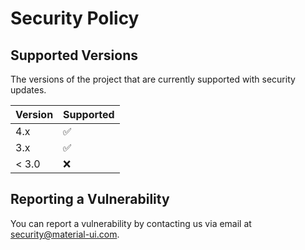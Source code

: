 # Security Policy

## Supported Versions

The versions of the project that are currently supported with security updates.

| Version | Supported          |
| ------- | ------------------ |
| 4.x     | :white_check_mark: |
| 3.x     | :white_check_mark: |
| < 3.0   | :x:                |

## Reporting a Vulnerability

You can report a vulnerability by contacting us via email at [security@material-ui.com](mailto:security@material-ui.com).
